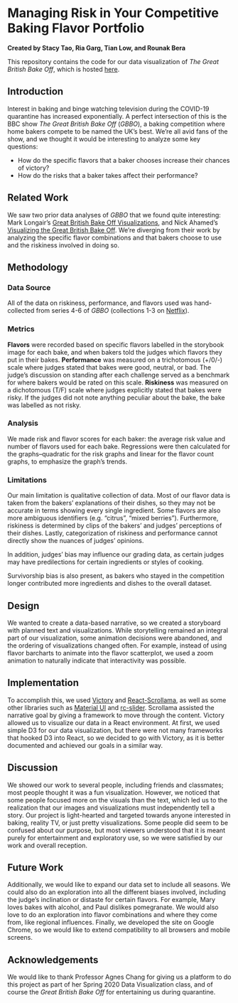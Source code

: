 # Managing Risk in Your Competitive Baking Flavor Portfolio
**Created by Stacy Tao, Ria Garg, Tian Low, and Rounak Bera**

This repository contains the code for our data visualization of *The Great British Bake Off*, which is hosted [here](https://rounakbera.github.io/gbbo-riskiness/).


## Introduction 

Interest in baking and binge watching television during the COVID-19 quarantine has increased exponentially. A perfect intersection of this is the BBC show *The Great British Bake Off* (*GBBO*), a baking competition where home bakers compete to be named the UK’s best. We’re all avid fans of the show, and we thought it would be interesting to analyze some key questions: 
* How do the specific flavors that a baker chooses increase their chances of victory?
* How do the risks that a baker takes affect their performance?


## Related Work

We saw two prior data analyses of *GBBO* that we found quite interesting: Mark Longair’s [Great British Bake Off Visualizations](https://longair.net/blog/2017/11/21/great-british-bake-off-visualizations/), and Nick Ahamed’s [Visualizing the Great British Bake Off](https://medium.com/analytics-vidhya/analyzing-the-great-british-bake-off-part-1-ffcdf3791bf3). 
We’re diverging from their work by analyzing the specific flavor combinations and that bakers choose to use and the riskiness involved in doing so.


## Methodology

### Data Source

All of the data on riskiness, performance, and flavors used was hand-collected from series 4-6 of *GBBO* (collections 1-3 on [Netflix](https://www.netflix.com/title/80063224)).

### Metrics

**Flavors** were recorded based on specific flavors labelled in the storybook image for each bake, and when bakers told the judges which flavors they put in their bakes.
**Performance** was measured on a trichotomous (+/0/-) scale where judges stated that bakes were good, neutral, or bad. The judge’s discussion on standing after each challenge served as a benchmark for where bakers would be rated on this scale.
**Riskiness** was measured on a dichotomous (T/F) scale where judges explicitly stated that bakes were risky. If the judges did not note anything peculiar about the bake, the bake was labelled as not risky.

### Analysis

We made risk and flavor scores for each baker: the average risk value and number of flavors used for each bake. Regressions were then calculated for the graphs–quadratic for the risk graphs and linear for the flavor count graphs, to emphasize the graph’s trends. 

### Limitations

Our main limitation is qualitative collection of data. Most of our flavor data is taken from the bakers’ explanations of their dishes, so they may not be accurate in terms showing every single ingredient. Some flavors are also more ambiguous identifiers (e.g. “citrus”, “mixed berries”). Furthermore, riskiness is determined by clips of the bakers’ and judges’ perceptions of their dishes. Lastly, categorization of riskiness and performance cannot directly show the nuances of judges’ opinions.

In addition, judges’ bias may influence our grading data, as certain judges may have predilections for certain ingredients or styles of cooking.

Survivorship bias is also present, as bakers who stayed in the competition longer contributed more ingredients and dishes to the overall dataset.


## Design

We wanted to create a data-based narrative, so we created a storyboard with planned text and visualizations. While storytelling remained an integral part of our visualization, some animation decisions were abandoned, and the ordering of visualizations changed often. For example, instead of using flavor barcharts to animate into the flavor scatterplot, we used a zoom animation to naturally indicate that interactivity was possible.


## Implementation

To accomplish this, we used [Victory](https://formidable.com/open-source/victory/) and [React-Scrollama](https://github.com/jsonkao/react-scrollama), as well as some other libraries such as [Material UI](https://material-ui.com/) and [rc-slider](https://github.com/schrodinger/rc-slider). Scrollama assisted the narrative goal by giving a framework to move through the content. Victory allowed us to visualize our data in a React environment. At first, we used simple D3 for our data visualization, but there were not many frameworks that hooked D3 into React, so we decided to go with Victory, as it is better documented and achieved our goals in a similar way.


## Discussion

We showed our work to several people, including friends and classmates; most people thought it was a fun visualization. However, we noticed that some people focused more on the visuals than the text, which led us to the realization that our images and visualizations must independently tell a story. Our project is light-hearted and targeted towards anyone interested in baking, reality TV, or just pretty visualizations. Some people did seem to be confused about our purpose, but most viewers understood that it is meant purely for entertainment and exploratory use, so we were satisfied by our work and overall reception. 


## Future Work

Additionally, we would like to expand our data set to include all seasons. We could also do an exploration into all the different biases involved, including the judge’s inclination or distaste for certain flavors. For example, Mary loves bakes with alcohol, and Paul dislikes pomegranate. We would also love to do an exploration into flavor combinations and where they come from, like regional influences.
Finally, we developed the site on Google Chrome, so we would like to extend compatibility to all browsers and mobile screens. 


## Acknowledgements

We would like to thank Professor Agnes Chang for giving us a platform to do this project as part of her Spring 2020 Data Visualization class, and of course the *Great British Bake Off* for entertaining us during quarantine. 
